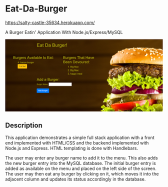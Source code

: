 # Eat-Da-Burger 

https://salty-castle-35634.herokuapp.com/

A Burger Eatin' Application With Node.js/Express/MySQL

![Alt text](https://github.com/josephfmck/burger/blob/master/public/img/screenshot-Eat-Da-Burger.png?raw=true "Optional Title")

## Description

This application demonstrates a simple full stack application with a front end implemented with HTML/CSS and the backend implemented with Node.js and Express. HTML templating is done with Handlebars.

The user may enter any burger name to add it to the menu. This also adds the new burger entry into the MySQL database. The initial burger entry is added as available on the menu and placed on the left side of the screen. The user may then eat any burger by clicking on it, which moves it into the adjacent column and updates its status accordingly in the database.
